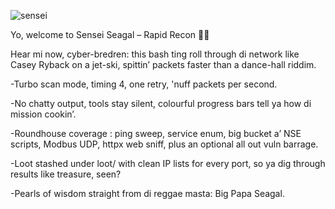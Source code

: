 ![sensei](https://github.com/user-attachments/assets/a0f19798-e049-4eb6-83f0-e006da113702)


Yo, welcome to Sensei Seagal – Rapid Recon 🌴🥋

Hear mi now, cyber-bredren:
this bash ting roll through di network like Casey Ryback on a jet-ski, spittin’ packets faster than a dance-hall riddim.

-Turbo scan mode, timing 4, one retry, 'nuff packets per second.

-No chatty output, tools stay silent, colourful progress bars tell ya how di mission cookin’.

-Roundhouse coverage : ping sweep, service enum, big bucket a’ NSE scripts, Modbus UDP, httpx web sniff, plus an optional all out vuln barrage.

-Loot stashed under loot/ with clean IP lists for every port, so ya dig through results like treasure, seen?

-Pearls of wisdom straight from di reggae masta: Big Papa Seagal.
